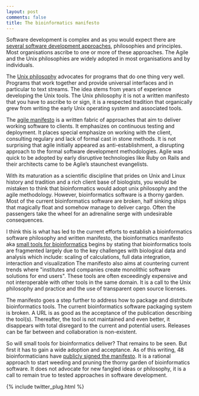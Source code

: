```yaml
---
layout: post
comments: false
title: The bioinformatics manifesto
---
```


Software development is complex and as you would expect there are [several software development approaches](http://www.quora.com/What-is-are-the-best-software-development-philosophy-ies), philosophies and principles. Most organisations ascribe to one or more of these approaches. The Agile and the Unix philosophies are widely adopted in most organisations and by individuals.

The [Unix philosophy](https://en.wikipedia.org/wiki/Unix_philosophy) advocates for programs that do one thing very well. Programs that work together and provide universal interfaces and in particular to text streams. The idea stems from years of experience developing the Unix tools. The Unix philosophy it is not a written manifesto that you have to ascribe to or sign, it is a respected tradition that organically grew from writing the early Unix operating system and associated tools.

The [agile manifesto](https://en.wikipedia.org/wiki/Agile_software_development) is a written fabric of approaches that aim to deliver working software to clients. It emphasizes on continuous testing and deployment. It places special emphasize on working with the client, consulting regulary and lack of formal cast in stone methods. It is not surprising that agile initially appeared as anti-establishment, a disrupting approach to the formal software development methodologies. Agile was quick to be adopted by early disruptive technologies like Ruby on Rails and their architects came to be Agile’s staunchest evangelists.

With its maturation as a scientific discipline that prides on Unix and Linux history and tradition and a rich client base of biologists, you would be mistaken to think that bioinformatics would adopt unix philosophy and the agile methodology. However, bioinformatics software is a thorny garden. Most of the current bioinformatics software are broken, half sinking ships that magically float and somehow manage to deliver cargo. Often the passengers take the wheel for an adrenaline serge with undesirable consequences.

I think this is what has led to the current efforts to establish a bioinformatics software philosophy and written manifesto, the bioinformatics manifesto aka [small tools for bioinformatics](https://github.com/pjotrp/bioinformatics) begins by stating that bioinformatics tools are fragmented largely due to the key challenges with biological data and analysis which include: scaling of calculations, full data integration, interaction and visualization
The manifesto also aims at countering current trends where "institutes and companies create monolithic software solutions for end users". These tools are often exceedingly expensive and not interoperable with other tools in the same domain. It is a call to the Unix philosophy and practice 
and the use of transparent open source licenses.

The manifesto goes a step further to address how to package and distribute bioinformatics tools. The current bioinformatics software packaging 
system is broken. A URL is as good as the acceptance of the publication describing the tool(s). Thereafter, the tool is not maintained and even better,
it disappears with total disregard to the current and potential users. Releases can be far between and collaboration is  non-existent.

So will small tools for bioinformatics deliver? That remains to be seen. But first it has to gain a wide adoption and acceptance. As of this writing,
48 bioinformaticians have [publicly signed the manifesto](https://github.com/pjotrp/bioinformatics). 
It is a rational approach to start weeding and pruning the thorny garden of bioinformatics software. It does not advocate for new fangled ideas or philosophy, it is a call to remain true to tested approaches in software development.

{% include twitter_plug.html %}
